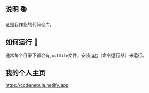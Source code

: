 ## 说明 📚

这是我作业的代码仓库。

## 如何运行 🚀

通常每个目录下都会有`justfile`文件，安装[just](https://github.com/casey/just)（命令运行器）来运行。

## 我的个人主页

https://codenebula.netlify.app

